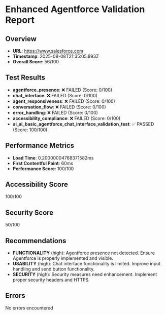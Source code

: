# Enhanced Agentforce Validation Report

## Overview
- **URL**: https://www.salesforce.com
- **Timestamp**: 2025-08-08T21:35:05.893Z
- **Overall Score**: 56/100

## Test Results
- **agentforce_presence**: ❌ FAILED (Score: 0/100)
- **chat_interface**: ❌ FAILED (Score: 0/100)
- **agent_responsiveness**: ❌ FAILED (Score: 0/100)
- **conversation_flow**: ❌ FAILED (Score: 0/100)
- **error_handling**: ❌ FAILED (Score: 0/100)
- **accessibility_compliance**: ❌ FAILED (Score: 0/100)
- **ai_ai_basic_agentforce_chat_interface_validation_test**: ✅ PASSED (Score: 100/100)

## Performance Metrics
- **Load Time**: 0.20000004768371582ms
- **First Contentful Paint**: 60ms
- **Performance Score**: 100/100

## Accessibility Score
100/100

## Security Score
50/100

## Recommendations
- **FUNCTIONALITY** (high): Agentforce presence not detected. Ensure Agentforce is properly implemented and visible.
- **USABILITY** (high): Chat interface functionality is limited. Improve input handling and send button functionality.
- **SECURITY** (high): Security measures need enhancement. Implement proper security headers and HTTPS.

## Errors
No errors encountered
